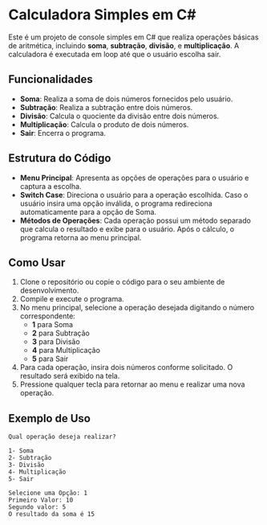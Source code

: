 # Calculadora Simples em C#

Este é um projeto de console simples em C# que realiza operações básicas de aritmética, incluindo **soma**, **subtração**, **divisão**, e **multiplicação**. A calculadora é executada em loop até que o usuário escolha sair.

## Funcionalidades

- **Soma**: Realiza a soma de dois números fornecidos pelo usuário.
- **Subtração**: Realiza a subtração entre dois números.
- **Divisão**: Calcula o quociente da divisão entre dois números.
- **Multiplicação**: Calcula o produto de dois números.
- **Sair**: Encerra o programa.

## Estrutura do Código

- **Menu Principal**: Apresenta as opções de operações para o usuário e captura a escolha.
- **Switch Case**: Direciona o usuário para a operação escolhida. Caso o usuário insira uma opção inválida, o programa redireciona automaticamente para a opção de Soma.
- **Métodos de Operações**: Cada operação possui um método separado que calcula o resultado e exibe para o usuário. Após o cálculo, o programa retorna ao menu principal.

## Como Usar

1. Clone o repositório ou copie o código para o seu ambiente de desenvolvimento.
2. Compile e execute o programa.
3. No menu principal, selecione a operação desejada digitando o número correspondente:
   - **1** para Soma
   - **2** para Subtração
   - **3** para Divisão
   - **4** para Multiplicação
   - **5** para Sair
4. Para cada operação, insira dois números conforme solicitado. O resultado será exibido na tela.
5. Pressione qualquer tecla para retornar ao menu e realizar uma nova operação.

## Exemplo de Uso

```plaintext
Qual operação deseja realizar?

1- Soma
2- Subtração
3- Divisão
4- Multiplicação
5- Sair

Selecione uma Opção: 1
Primeiro Valor: 10
Segundo valor: 5
O resultado da soma é 15

